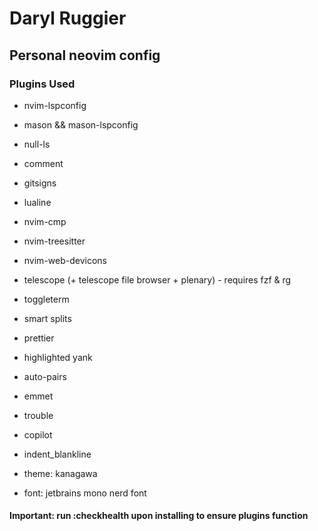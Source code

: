 # Daryl Ruggier

## Personal neovim config

### Plugins Used

- nvim-lspconfig
- mason && mason-lspconfig
- null-ls
- comment
- gitsigns
- lualine
- nvim-cmp
- nvim-treesitter
- nvim-web-devicons
- telescope (+ telescope file browser + plenary) - requires fzf & rg
- toggleterm
- smart splits
- prettier
- highlighted yank
- auto-pairs
- emmet
- trouble
- copilot
- indent_blankline

- theme: kanagawa
- font: jetbrains mono nerd font

#### Important: run :checkhealth upon installing to ensure plugins function
